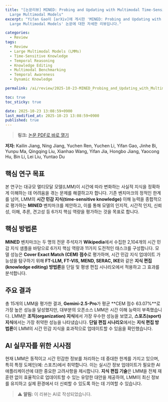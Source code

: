 ```yaml
---
title: "[논문리뷰] MINED: Probing and Updating with Multimodal Time-Sensitive Knowledge for
  Large Multimodal Models"
excerpt: "Yifan Gao이 [arXiv]에 게시한 'MINED: Probing and Updating with Multimodal Time-Sensitive Knowledge for
  Large Multimodal Models' 논문에 대한 자세한 리뷰입니다."

categories:
  - Review
tags:
  - Review
  - Large Multimodal Models (LMMs)
  - Time-Sensitive Knowledge
  - Temporal Reasoning
  - Knowledge Editing
  - Multimodal Benchmarking
  - Temporal Awareness
  - Dynamic Knowledge

permalink: /ai/review/2025-10-23-MINED_Probing_and_Updating_with_Multimodal_Time-Sensitive_Knowledge_for_Large_Multimodal_Models/

toc: true
toc_sticky: true

date: 2025-10-23 13:08:59+0900
last_modified_at: 2025-10-23 13:08:59+0900
published: true
---
```

> **링크:** [논문 PDF로 바로 열기](https://arxiv.org/abs/2510.19457)

**저자:** Kailin Jiang, Ning Jiang, Yuchen Ren, Yuchen Li, Yifan Gao, Jinhe Bi, Yunpu Ma, Qingqing Liu, Xianhao Wang, Yifan Jia, Hongbo Jiang, Yaocong Hu, Bin Li, Lei Liu, Yuntao Du



## 핵심 연구 목표
본 연구는 대규모 멀티모달 모델(LMM)이 시간에 따라 변화하는 사실적 지식을 정확하게 이해하는 데 어려움을 겪는 문제를 해결하고자 합니다. 기존 벤치마크의 정적인 한계를 넘어, LMM의 **시간 민감 지식(time-sensitive knowledge)** 이해 능력을 종합적으로 평가하는 **MINED** 벤치마크를 제안하고, 이를 통해 모델의 인지적, 시간적 인지, 신뢰성, 이해, 추론, 견고성 등 6가지 핵심 역량을 평가하는 것을 목표로 합니다.

## 핵심 방법론
**MINED** 벤치마크는 두 명의 전문 주석자가 **Wikipedia**에서 수집한 2,104개의 시간 민감 지식 샘플을 바탕으로 6가지 핵심 역량과 11가지 도전적인 태스크를 구성합니다. 모델 성능은 **Cover Exact Match (CEM) 점수**로 평가하며, 시간 민감 지식 업데이트 가능성을 탐구하기 위해 **FT-LLM, FT-VIS, MEND, SERAC, IKE**와 같은 **지식 편집(knowledge editing) 방법론**을 단일 및 평생 편집 시나리오에서 적용하고 그 효과를 분석합니다.

## 주요 결과
총 15개의 LMM을 평가한 결과, **Gemini-2.5-Pro**가 평균 **CEM 점수 63.07%**로 가장 높은 성능을 달성했지만, 대부분의 오픈소스 LMM은 시간 이해 능력이 부족했습니다. LMM은 **조직(organization) 지식**에서 가장 우수한 성능을 보였고, **스포츠(sport) 지식**에서는 가장 취약한 성능을 나타냈습니다. **단일 편집 시나리오**에서는 **지식 편집 방법론**이 LMM의 시간 민감 지식을 효과적으로 업데이트할 수 있음을 확인했습니다.

## AI 실무자를 위한 시사점
현재 LMM은 동적이고 시간 민감한 정보를 처리하는 데 중대한 한계를 가지고 있으며, 특히 특정 도메인(예: 스포츠)에서 취약합니다. 이는 실시간 정보 업데이트가 필요한 AI 애플리케이션에 대한 중요한 고려사항을 제시합니다. **지식 편집 기술**은 LMM을 전체 재훈련 없이 효율적으로 업데이트할 수 있는 유망한 대안을 제공하여, LMM이 최신 정보를 유지하고 실제 환경에서 더 신뢰할 수 있도록 하는 데 기여할 수 있습니다.

> ⚠️ **알림:** 이 리뷰는 AI로 작성되었습니다.